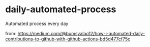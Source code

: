 # daily-automated-process
Automated process every day 

from: https://medium.com/@bumsyalao12/how-i-automated-daily-contributions-to-github-with-github-actions-bd5d477cf75c
